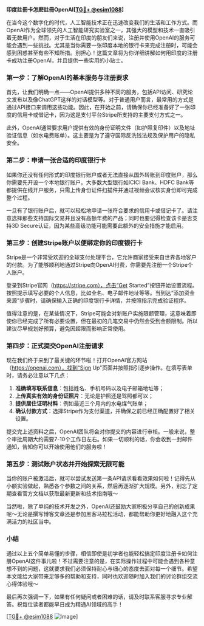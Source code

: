 **印度註冊卡怎麽註冊OpenAI[[TG💪+ @esim1088](https://t.me/s/esim1088)]**

在当今这个数字化的时代，人工智能技术正在迅速改变我们的生活和工作方式。而OpenAI作为全球领先的人工智能研究实验室之一，其强大的模型和技术一直吸引着无数用户。然而，对于生活在印度的朋友们来说，注册并使用OpenAI的服务可能会遇到一些挑战。尤其是当你需要一张印度本地的银行卡来完成注册时，可能会感到困惑甚至有些不知所措。别担心！这篇文章将为你详细讲解如何用印度的注册卡成功注册OpenAI，并且提供一些实用的小贴士。

### **第一步：了解OpenAI的基本服务与注册要求**

首先，让我们明确一点——OpenAI提供多种不同的服务，包括API访问、研究论文发布以及像ChatGPT这样的对话模型等。对于普通用户而言，最常用的方式是通过API接口来调用这些功能。因此，在开始之前，请确保你已经准备好了一张印度的信用卡或借记卡，因为这是支付平台Stripe所支持的主要支付方式之一。

此外，OpenAI通常要求用户提供有效的身份证明文件（如护照复印件）以及地址验证信息（如水电费账单）。这主要是为了遵守国际反洗钱法规及保护用户的隐私安全。

### **第二步：申请一张合适的印度银行卡**

如果你还没有任何形式的印度银行账户或者无法直接从国外转账到印度账户，那么你需要先开设一个本地银行账户。大多数大型银行如ICICI Bank、HDFC Bank等都提供在线开户服务，只需上传身份证件扫描件并通过视频会议核实身份即可完成整个过程。

一旦有了银行账户后，就可以轻松地申请一张符合要求的信用卡或借记卡了。请注意选择那些支持国际交易并且没有高额年费的产品；同时也要记得检查该卡是否支持3D Secure认证，因为某些高级功能可能需要此额外的安全措施才能启用。

### **第三步：创建Stripe账户以便绑定你的印度银行卡**

Stripe是一个非常受欢迎的全球支付处理平台，它允许商家接受来自世界各地客户的付款。为了能够顺利地通过Stripe向OpenAI付费，你需要先注册一个Stripe个人账户。

登录到Stripe官网（https://stripe.com），点击“Get Started”按钮开始设置流程。按照提示填写必要的个人信息，比如全名、电子邮件地址等等。当到达“添加资金来源”步骤时，请确保输入正确的印度银行卡详情，并按照指示完成验证程序。

值得注意的是，在某些情况下，Stripe可能会对新账户实施限额管理，这意味着即使你已经完成了所有必要设置，但在最初的几笔交易中仍然会受到金额限制。所以建议尽早规划好预算，避免因超限而影响正常使用。

### **第四步：正式提交OpenAI注册请求**

现在我们终于来到了最关键的环节啦！打开OpenAI官方网站（https://openai.com），找到“Sign Up”页面并按照指引逐步操作。在填写表单时，请务必注意以下几点：

1. **准确填写联系信息**：包括姓名、手机号码以及电子邮箱地址等；
2. **上传真实有效的身份证照片**：无论是护照还是驾照都可以；
3. **提供居住证明材料**：例如最近三个月内的水电煤气账单；
4. **确认付款方式**：选择Stripe作为支付渠道，并确保之前已经正确配置好了相关设置。

提交完上述资料之后，OpenAI团队将会对你提交的内容进行审核。一般来说，整个审批周期大约需要7-10个工作日左右。如果一切顺利的话，你会收到一封邮件通知，告知你可以开始使用他们的服务啦！

### **第五步：测试账户状态并开始探索无限可能**

当你的账户被激活后，就可以尝试发送第一条API请求看看效果如何啦！记得先从小额实验做起，熟悉各个参数之间的关系，然后再逐渐扩大规模。另外，别忘了定期查看官方文档以获取最新更新和技术指南哦～

当然啦，除了单纯的技术开发之外，OpenAI还鼓励大家积极分享自己的创新成果呢～无论是撰写博客文章还是参加黑客马拉松活动，都能帮助你更好地融入这个充满活力的社区当中。

### **小结**

通过以上五个简单易懂的步骤，相信即使是初学者也能轻松搞定印度注册卡如何注册OpenAI这件事儿啦！不过需要注意的是，在实际操作过程中可能会遇到各种意想不到的问题，这就要求我们必须保持耐心与细心的态度去面对每一个细节。希望本文能给大家带来足够多的帮助和支持，同时也欢迎随时加入我们的讨论群组交流心得体验哦～

最后再次强调一下，如果有任何疑问或者困难的话，请及时联系客服寻求专业解答。祝每位读者都能早日成为精通AI领域的高手！

[[TG💪+ @esim1088](https://t.me/s/esim1088) ![Image](https://i.postimg.cc/4NQfJmqS/Snipaste-2025-05-13-00-14-12.png)]